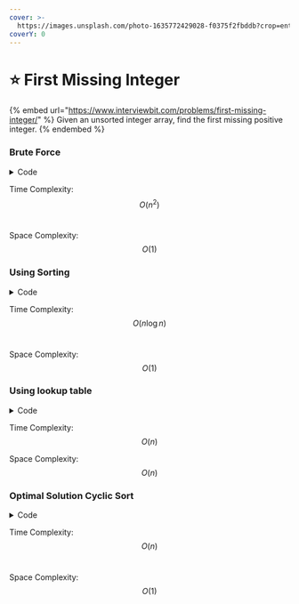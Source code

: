 ```yaml
---
cover: >-
  https://images.unsplash.com/photo-1635772429028-f0375f2fbddb?crop=entropy&cs=tinysrgb&fm=jpg&ixid=MnwxOTcwMjR8MHwxfHNlYXJjaHw3fHxtaXNzaW5nfGVufDB8fHx8MTY1NTExNTY0Nw&ixlib=rb-1.2.1&q=80
coverY: 0
---
```


# ⭐ First Missing Integer

{% embed url="https://www.interviewbit.com/problems/first-missing-integer/" %}
Given an unsorted integer array, find the first missing positive integer.
{% endembed %}

### Brute Force

<details>

<summary>Code</summary>

```cpp
int Solution::firstMissingPositive(vector<int> &A) {
    for(int i = 1; i <= A.size() + 1; i++) {
        bool found = false;
        for(int j = 0; j < A.size(); j++)
            if(A[j] == i) {
                found = true;
                break;
            }
        if(!found)
            return i;
    }
    return -1;
}

```

</details>

Time Complexity: $$O(n^2)$$​

Space Complexity: $$O(1)$$

### Using Sorting

<details>

<summary>Code</summary>

```cpp
int Solution::firstMissingPositive(vector<int> &A) {
    sort(A.begin(), A.end());
    int expected = 1;
    for(int x: A)
        if(x > expected)
            return expected;
        else if(x == expected)
            expected++;

    return expected;
}
```

</details>

Time Complexity: $$O(n\log n)$$​

Space Complexity: $$O(1)$$

### Using lookup table

<details>

<summary>Code</summary>

```cpp
int Solution::firstMissingPositive(vector<int> &A) {
    vector<bool> seen(A.size() + 1, false);

    for(int x: A)
        seen[x] = true;

    for(int i = 1; i < seen.size(); i++)
        if(!seen[i])
            return i;

    return -1;    
}
```

</details>

Time Complexity: $$O(n)$$

Space Complexity: $$O(n)$$

### Optimal Solution Cyclic Sort

<details>

<summary>Code</summary>

```cpp
int Solution::firstMissingPositive(vector<int> &A) {
    int n = A.size();
    for(int i = 0; i < n; i++) 
        if(A[i] > 0 && A[i] <= n) {
            int pos = A[i] - 1;
            if(A[pos] != A[i]) {
                swap(A[pos], A[i]);
                i--;
            }
        }
    
    for(int i = 0; i < n; i++)
        if(A[i] != i + 1) return (i + 1);

    return n + 1;
}
```

</details>

Time Complexity: $$O(n)$$​

Space Complexity: $$O(1)$$
